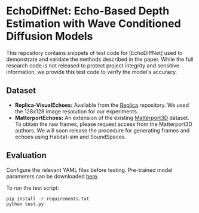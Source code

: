 # EchoDiffNet: Echo-Based Depth Estimation with Wave Conditioned Diffusion Models

This repository contains snippets of test code for [EchoDiffNet] used to demonstrate and validate the methods described in the paper. While the full research code is not released to protect project integrity and sensitive information, we provide this test code to verify the model's accuracy.

## Dataset

* **Replica-VisualEchoes:** Available from the [Replica](https://github.com/facebookresearch/VisualEchoes) repository. We used the 128x128 image resolution for our experiments.
* **MatterportEchoes:** An extension of the existing [Matterport3D](https://niessner.github.io/Matterport/) dataset. To obtain the raw frames, please request access from the Matterport3D authors. We will soon release the procedure for generating frames and echoes using Habitat-sim and SoundSpaces.

## Evaluation

Configure the relevant YAML files before testing. Pre-trained model parameters can be downloaded [here](https://drive.google.com/file/d/1BiNgFQNvO8n4_RZGusPzk4qksGiGQgX6/view?usp=drive_link).

To run the test script:
```
pip install -r requirements.txt
python test.py
```

